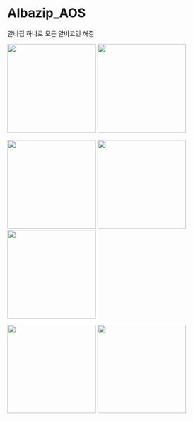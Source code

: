 # Albazip_AOS
알바집 하나로 모든 알바고민 해결

<img src = "https://user-images.githubusercontent.com/62979643/147063978-f8615616-4c3e-4619-9568-88167d59ec8e.png" width ="200" /> <img src = "https://user-images.githubusercontent.com/62979643/147063998-6f424fdd-2cac-4239-b93f-1613fb1cd5a9.png" width ="200" />

<img src = "https://user-images.githubusercontent.com/62979643/147064012-2e27a825-d331-442c-9a31-9ab38097b1b4.png" width ="200" /> <img src = "https://user-images.githubusercontent.com/62979643/147064031-21668f0e-5448-46b6-ae29-83cb7b2f4a87.png" width ="200" /> <img src = "https://user-images.githubusercontent.com/62979643/147064040-a4ed8d78-b2ff-412b-87b5-44ede4b3b276.png" width ="200" />

<img src = "https://user-images.githubusercontent.com/62979643/147064046-946baa52-05d2-47ae-9bc3-161c6bbb170a.png" width ="200" /> <img src = "https://user-images.githubusercontent.com/62979643/147064056-c3585884-321c-4c57-af2c-8ecdc86196df.png" width ="200" />
